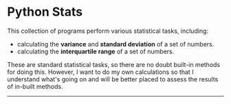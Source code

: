 # Python Stats

This collection of programs perform various statistical tasks, including:
* calculating the __variance__ and __standard deviation__ of a set of numbers.
* calculating the __interquartile range__ of a set of numbers.

These are standard statistical tasks, so there are no doubt built-in methods for doing this. However, I want to do my own calculations so that I understand what's going on and will be better placed to assess the results of in-built methods.

---
